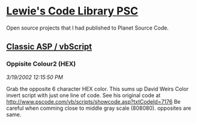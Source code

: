 # [Lewie's Code Library PSC](../../README.md)

Open source projects that I had published to Planet Source Code.

## [Classic ASP / vbScript](../README.md)

### Oppisite Colour2 (HEX)

*3/19/2002 12:15:50 PM*

Grab the opposite 6 character HEX color. This sums up David Weirs Color invert script with just one line of code. See his original code at http://www.pscode.com/vb/scripts/showcode.asp?txtCodeId=7176 Be careful when comming close to middle gray scale (808080). opposites are same.


